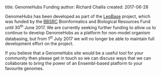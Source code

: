 title: GenomeHubs Funding
author: Richard Challis
created: 2017-06-28


GenomeHubs has been developed as part of the [LepBase](http://lepbase.org)
project, which was funded by the [BBSRC](http://www.bbsrc.ac.uk)
Bioinformatics and Biological Resources Fund[]() until 30<sup>th</sup> June 2017. We are currently
seeking further funding to allow us to continue to develop GenomeHubs as a
platform for non-model organism databasing, but from 1<sup>st</sup> July 2017 we will
no longer be able to maintain full development effort on the project.

If you believe that a GenomeHubs site would be a useful tool for your community then
please get in touch so we can discuss ways that we can collaborate to bring the power of
an Ensembl-based platform to your favourite genomes.
